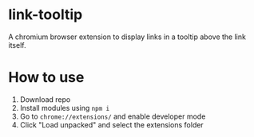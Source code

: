 # link-tooltip

A chromium browser extension to display links in a tooltip above the link itself.

# How to use

1. Download repo
1. Install modules using `npm i`
1. Go to `chrome://extensions/` and enable developer mode
1. Click "Load unpacked" and select the extensions folder
